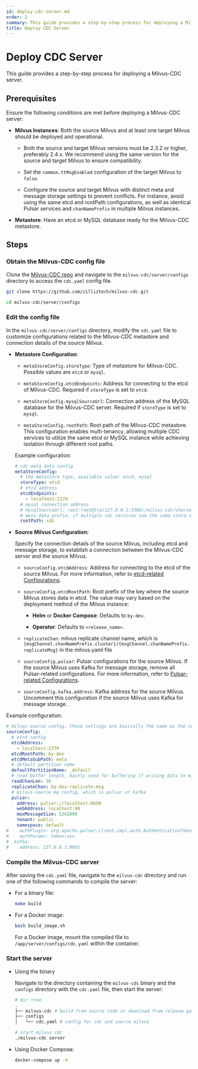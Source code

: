 ```yaml
---
id: deploy-cdc-server.md
order: 2
summary: This guide provides a step-by-step process for deploying a Milvus-CDC server.
title: Deploy CDC Server
---
```


# Deploy CDC Server

This guide provides a step-by-step process for deploying a Milvus-CDC server.

## Prerequisites

Ensure the following conditions are met before deploying a Milvus-CDC server:

- __Milvus Instances__: Both the source Milvus and at least one target Milvus should be deployed and operational.

    - Both the source and target Milvus versions must be 2.3.2 or higher, preferably 2.4.x. We recommend uisng the same version for the source and target Milvus to ensure compatibility.

    - Set the `common.ttMsgEnabled` configuration of the target Milvus to `false`.

    - Configure the source and target Milvus with distinct meta and message storage settings to prevent conflicts. For instance, avoid using the same etcd and rootPath configurations, as well as identical Pulsar services and `chanNamePrefix` in multiple Milvus instances.

- __Metastore__: Have an etcd or MySQL database ready for the Milvus-CDC metastore.

## Steps

### Obtain the Milvus-CDC config file

Clone the [Milvus-CDC repo](https://github.com/zilliztech/milvus-cdc) and navigate to the `milvus-cdc/server/configs` directory to access the `cdc.yaml` config file.

```bash
git clone https://github.com/zilliztech/milvus-cdc.git

cd milvus-cdc/server/configs
```

### Edit the config file

In the `milvus-cdc/server/configs` directory, modify the `cdc.yaml` file to customize configurations related to the Milvus-CDC metastore and connection details of the source Milvus.

- __Metastore Configuration__:

    - `metaStoreConfig.storeType`: Type of metastore for Milvus-CDC. Possible values are `etcd` or `mysql`.

    - `metaStoreConfig.etcdEndpoints`: Address for connecting to the etcd of Milvus-CDC. Required if `storeType` is set to `etcd`.

    - `metaStoreConfig.mysqlSourceUrl`: Connection address of the MySQL database for the Milvus-CDC server. Required if `storeType` is set to `mysql`.

    - `metaStoreConfig.rootPath`: Root path of the Milvus-CDC metastore. This configuration enables multi-tenancy, allowing multiple CDC services to utilize the same etcd or MySQL instance while achieving isolation through different root paths.

    Example configuration:

    ```yaml
    # cdc meta data config
    metaStoreConfig:
      # the metastore type, available value: etcd, mysql
      storeType: etcd
      # etcd address
      etcdEndpoints:
        - localhost:2379
      # mysql connection address
      # mysqlSourceUrl: root:root@tcp(127.0.0.1:3306)/milvus-cdc?charset=utf8
      # meta data prefix, if multiple cdc services use the same store service, you can set different rootPaths to achieve multi-tenancy
      rootPath: cdc
    ```

- __Source Milvus Configuration:__

    Specify the connection details of the source Milvus, including etcd and message storage, to establish a connection between the Milvus-CDC server and the source Milvus.

    - `sourceConfig.etcdAddress`: Address for connecting to the etcd of the source Milvus. For more information, refer to [etcd-related Configurations](https://milvus.io/docs/configure_etcd.md#etcd-related-Configurations).

    - `sourceConfig.etcdRootPath`: Root prefix of the key where the source Milvus stores data in etcd. The value may vary based on the deployment method of the Milvus instance:

        - __Helm__ or __Docker Compose__: Defaults to `by-dev`.

        - __Operator__: Defaults to `<release_name>`.
    
    - `replicateChan`: milvus replicate channel name, which is `{msgChannel.chanNamePrefix.cluster}/{msgChannel.chanNamePrefix.replicateMsg}` in the milvus.yaml file

    - `sourceConfig.pulsar`: Pulsar configurations for the source Milvus. If the source Milvus uses Kafka for message storage, remove all Pulsar-related configurations. For more information, refer to [Pulsar-related Configurations](https://milvus.io/docs/configure_pulsar.md).

    - `sourceConfig.kafka.address`: Kafka address for the source Milvus. Uncomment this configuration if the source Milvus uses Kafka for message storage.

Example configuration:

```yaml
# milvus-source config, these settings are basically the same as the corresponding configuration of milvus.yaml in milvus source.
sourceConfig:
  # etcd config
  etcdAddress:
    - localhost:2379
  etcdRootPath: by-dev
  etcdMetaSubPath: meta
  # default partition name
  defaultPartitionName: _default
  # read buffer length, mainly used for buffering if writing data to milvus-target is slow.
  readChanLen: 10
  replicateChan: by-dev-replicate-msg
  # milvus-source mq config, which is pulsar or kafka
  pulsar:
    address: pulsar://localhost:6650
    webAddress: localhost:80
    maxMessageSize: 5242880
    tenant: public
    namespace: default
#    authPlugin: org.apache.pulsar.client.impl.auth.AuthenticationToken
#    authParams: token:xxx
#  kafka:
#    address: 127.0.0.1:9092
```

### Compile the Milvus-CDC server

After saving the `cdc.yaml` file, navigate to the `milvus-cdc` directory and run one of the following commands to compile the server:

- For a binary file:

    ```bash
    make build
    ```

- For a Docker image:

    ```bash
    bash build_image.sh
    ```

    For a Docker image, mount the compiled file to `/app/server/configs/cdc.yaml` within the container.

### Start the server

- Using the binary

    Navigate to the directory containing the `milvus-cdc` binary and the `configs` directory with the `cdc.yaml` file, then start the server:

    ```bash
    # dir tree
    .
    ├── milvus-cdc # build from source code or download from release page
    ├── configs
    │   └── cdc.yaml # config for cdc and source milvus
    
    # start milvus cdc
    ./milvus-cdc server
    ```

- Using Docker Compose:

    ```bash
    docker-compose up -d
    ```

